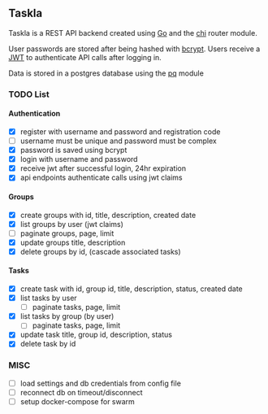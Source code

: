 ## Taskla

Taskla is a REST API backend created using [Go](https://golang.org/) and the [chi](https://github.com/go-chi/chi) router module.

User passwords are stored after being hashed with [bcrypt](https://pkg.go.dev/golang.org/x/crypto/bcrypt). Users receive a [JWT](https://pkg.go.dev/github.com/golang-jwt/jwt) to authenticate API calls after logging in.

Data is stored in a postgres database using the [pq](https://pkg.go.dev/github.com/lib/pq) module

### TODO List

#### Authentication
- [x] register with username and password and registration code
- [ ] username must be unique and password must be complex
- [x] password is saved using bcrypt
- [x] login with username and password
- [x] receive jwt after successful login, 24hr expiration
- [x] api endpoints authenticate calls using jwt claims

#### Groups
- [x] create groups with id, title, description, created date
- [x] list groups by user (jwt claims)
- [ ] paginate groups, page, limit
- [x] update groups title, description
- [x] delete groups by id, (cascade associated tasks)

#### Tasks
- [x] create task with id, group id, title, description, status, created date
- [x] list tasks by user
    - [ ] paginate tasks, page, limit
- [x] list tasks by group (by user)
    - [ ] paginate tasks, page, limit
- [x] update task title, group id, description, status
- [x] delete task by id

### MISC
- [ ] load settings and db credentials from config file
- [ ] reconnect db on timeout/disconnect
- [ ] setup docker-compose for swarm
